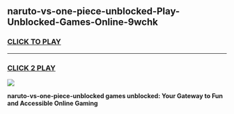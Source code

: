 
## naruto-vs-one-piece-unblocked-Play-Unblocked-Games-Online-9wchk
<h3>
<a href="https://premium76.site?title=naruto-vs-one-piece-unblocked&ref=25A">CLICK TO PLAY</a></h3>
<hr>

<h3>
<a href="https://premium76.site?title=naruto-vs-one-piece-unblocked&ref=25A">CLICK 2 PLAY</a>
  
</h3>

<a href="https://premium76.site?title=naruto-vs-one-piece-unblocked&ref=25A"><img src="https://clearcache.store/games.png"></a>


**naruto-vs-one-piece-unblocked games unblocked: Your Gateway to Fun and Accessible Online Gaming**
